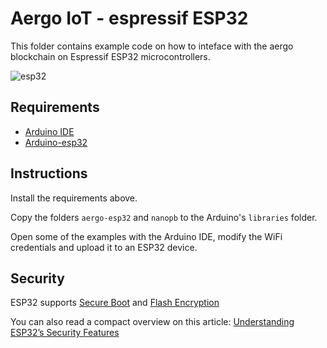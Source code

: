 # Aergo IoT - espressif ESP32

This folder contains example code on how to inteface with the aergo
blockchain on Espressif ESP32 microcontrollers.

![esp32](https://user-images.githubusercontent.com/7624275/62760004-4bea1b00-ba59-11e9-85c0-b7075b506254.jpg)

## Requirements

* [Arduino IDE](https://www.arduino.cc)
* [Arduino-esp32](https://github.com/espressif/arduino-esp32)

## Instructions

Install the requirements above.

Copy the folders `aergo-esp32` and `nanopb` to the Arduino's `libraries` folder.

Open some of the examples with the Arduino IDE, modify the WiFi credentials and
upload it to an ESP32 device.

## Security

ESP32 supports [Secure Boot](https://docs.espressif.com/projects/esp-idf/en/latest/security/secure-boot.html)
and [Flash Encryption](https://docs.espressif.com/projects/esp-idf/en/latest/security/flash-encryption.html)

You can also read a compact overview on this article: [Understanding ESP32’s Security Features](https://medium.com/the-esp-journal/understanding-esp32s-security-features-14483e465724)
